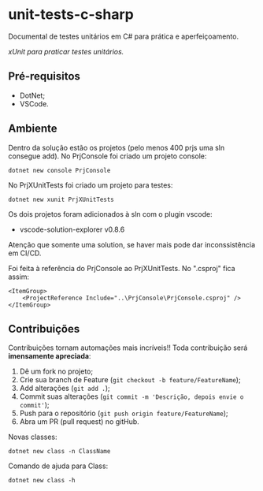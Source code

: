 # unit-tests-c-sharp
Documental de testes unitários em C# para prática e aperfeiçoamento.

*xUnit para praticar testes unitários.*

## Pré-requisitos
- DotNet;
- VSCode.

## Ambiente
Dentro da solução estão os projetos (pelo menos 400 prjs uma sln consegue add).
No PrjConsole foi criado um projeto console:
```
dotnet new console PrjConsole
```

No PrjXUnitTests foi criado um projeto para testes:
```
dotnet new xunit PrjXUnitTests
```

Os dois projetos foram adicionados à sln com o plugin vscode:
- vscode-solution-explorer v0.8.6

Atenção que somente uma solution, se haver mais pode dar inconssistência em CI/CD.

Foi feita à referência do PrjConsole ao PrjXUnitTests.
No ".csproj" fica assim:
```
<ItemGroup>
    <ProjectReference Include="..\PrjConsole\PrjConsole.csproj" />
</ItemGroup>
```
## Contribuições
Contribuições tornam automações mais incríveis!! Toda contribuição será **imensamente apreciada**:
1. Dê um fork no projeto;
2. Crie sua branch de Feature (`git checkout -b feature/FeatureName`);
3. Add alterações (`git add .`);
4. Commit suas alterações (`git commit -m 'Descrição, depois envie o commit'`);
5. Push para o repositório (`git push origin feature/FeatureName`);
6. Abra um PR (pull request) no gitHub.

Novas classes:
```
dotnet new class -n ClassName
```

Comando de ajuda para Class:
```
dotnet new class -h
```
